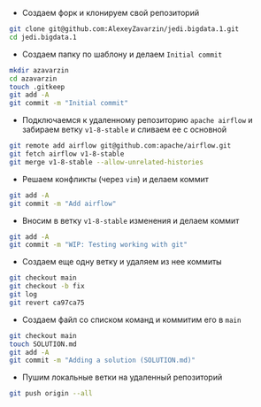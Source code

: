 * Создаем форк и клонируем свой репозиторий

```bash
git clone git@github.com:AlexeyZavarzin/jedi.bigdata.1.git
cd jedi.bigdata.1
```

* Создаем папку по шаблону и делаем `Initial commit`

```bash
mkdir azavarzin
cd azavarzin
touch .gitkeep
git add -A
git commit -m "Initial commit"
```

* Подключаемся к удаленному репозиторию `apache airflow` и забираем ветку `v1-8-stable` и сливаем ее с основной

```bash
git remote add airflow git@github.com:apache/airflow.git
git fetch airflow v1-8-stable
git merge v1-8-stable --allow-unrelated-histories
```

* Решаем конфликты (через `vim`) и делаем коммит

```bash
git add -A
git commit -m "Add airflow"
```

* Вносим в ветку `v1-8-stable` изменения и делаем коммит

```bash
git add -A
git commit -m "WIP: Testing working with git"
```

* Создаем еще одну ветку и удаляем из нее коммиты

```bash
git checkout main
git checkout -b fix
git log
git revert ca97ca75
```

* Создаем файл со списком команд и коммитим его в `main`

```bash
git checkout main
touch SOLUTION.md
git add -A
git commit -m "Adding a solution (SOLUTION.md)"
```

* Пушим локальные ветки на удаленный репозиторий

```bash
git push origin --all
```



